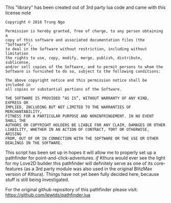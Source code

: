 This "library" has been created out of 3rd party lua code
and came with this license note


~~~
Copyright © 2016 Trung Ngo

Permission is hereby granted, free of charge, to any person obtaining a
copy of this software and associated documentation files (the “Software”),
to deal in the Software without restriction, including without limitation
the rights to use, copy, modify, merge, publish, distribute, sublicense,
and/or sell copies of the Software, and to permit persons to whom the
Software is furnished to do so, subject to the following conditions:

The above copyright notice and this permission notice shall be included in
all copies or substantial portions of the Software.

THE SOFTWARE IS PROVIDED “AS IS”, WITHOUT WARRANTY OF ANY KIND, EXPRESS OR
IMPLIED, INCLUDING BUT NOT LIMITED TO THE WARRANTIES OF MERCHANTABILITY,
FITNESS FOR A PARTICULAR PURPOSE AND NONINFRINGEMENT. IN NO EVENT SHALL THE
AUTHORS OR COPYRIGHT HOLDERS BE LIABLE FOR ANY CLAIM, DAMAGES OR OTHER
LIABILITY, WHETHER IN AN ACTION OF CONTRACT, TORT OR OTHERWISE, ARISING
FROM, OUT OF OR IN CONNECTION WITH THE SOFTWARE OR THE USE OR OTHER
DEALINGS IN THE SOFTWARE.
~~~



This script has been set up in hopes it will allow me to properly set up a pathfinder for point-and-click-adventures.
*if* Kthura would ever see the light for my Love2D builder this pathfinder will definitely serve as one of its core-features 
(as a 3rd party module was also used in the original BlitzMax version of Kthura).
Things have not yet been fully decided here, because stuff is still being investigated.

For the original github repository of this pathfinder please visit: https://github.com/lewtds/pathfinder.lua 
